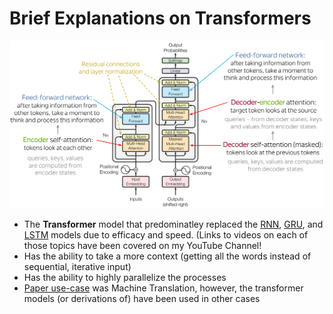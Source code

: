 # Brief Explanations on Transformers
![Transformer](Transformer.png)
- The __Transformer__ model that predominatley replaced the [RNN](https://www.youtube.com/watch?v=FBlPZJrJt9g), [GRU](https://www.youtube.com/watch?v=rdz0UqQz5Sw), and [LSTM](https://www.youtube.com/watch?v=rmxogwIjOhE) models due to efficacy and speed. (Links to videos on each of those topics have been covered on my YouTube Channel!
- Has the ability to take a more context (getting all the words instead of sequential, iterative input)
- Has the ability to highly parallelize the processes
- [Paper use-case](https://arxiv.org/abs/1706.03762) was Machine Translation, however, the transformer models (or derivations of) have been used in other cases
